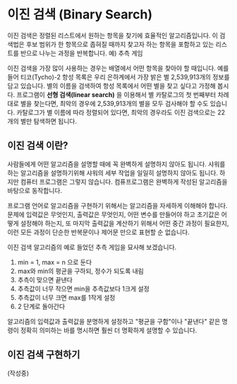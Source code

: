 # 이진 검색 (Binary Search)
이진 검색은 정렬된 리스트에서 원하는 항목을 찾기에 효율적인 알고리즘입니다. 이 검색법은 후보 범위가 한 항목으로 좁혀질 때까지 찾고자 하는 항목을 포함하고 있는 리스트를 반으로 나누는 과정을 반복합니다. 예) 추측 게임

이진 검색을 가장 많이 사용하는 경우는 배열에서 어떤 항목을 찾아야 할 때입니다. 예를 들어 티코(Tycho)-2 항성 목록은 우리 은하계에서 가장 밝은 별 2,539,913개의 정보를 담고 있습니다. 별의 이름을 검색하여 항성 목록에서 어떤 별을 찾고 싶다고 가정해 봅시다. 프로그램이 **선형 검색(linear search)** 을 이용해서 별 카탈로그의 첫 번째부터 차례대로 별을 찾는다면, 최악의 경우에 2,539,913개의 별을 모두 검사해야 할 수도 있습니다. 카탈로그가 별 이름에 따라 정렬되어 있다면, 최악의 경우라도 이진 검색으로는 22개의 별만 탐색하면 됩니다.

## 이진 검색 이란?
사람들에게 어떤 알고리즘을 설명할 때에 꼭 완벽하게 설명하지 않아도 됩니다. 샤워를 하는 알고리즘을 설명하기위해 샤워의 세부 작업을 일일히 설명하지 않아도 됩니다. 하지만 컴퓨터 프로그램은 그렇지 않습니다. 컴퓨프로그램은 완벽하게 작성된 알고리즘을 바탕으로 동작합니다.

프로그램 언어로 알고리즘을 구현하기 위해서는 알고리즘을 자세하게 이해해야 합니다. 문제에 입력값은 무엇인지, 출력값은 무엇인지, 어떤 변수를 만들어야 하고 초기값은 어떻게 설정해야 하는지, 또 마지막 출력값을 계산하기 위해서 어떤 중간 과정이 필요한지, 이런 모든 과정이 단순한 반복문이나 제어문 만으로 표현할 순 없습니다.

이진 검색 알고리즘의 예로 들었던 추측 게임을 묘사해 보겠습니다.

1. min = 1, max = n 으로 둔다
2. max와 min의 평균을 구하되, 정수가 되도록 내림
3. 추측이 맞으면 끝낸다
4. 추측값이 너무 작으면 min을 추측값보다 1크게 설정
5. 추측값이 너무 크면 max를 1작게 설정
6. 2 단계로 돌아간다

알고리즘의 입력값과 출력값을 분명하게 설정하고 "평균을 구함"이나 "끝낸다" 같은 명령이 정확히 의미하는 바를 명시하면 훨씬 더 명확하게 설명할 수 있습니다.

## 이진 검색 구현하기
(작성중)